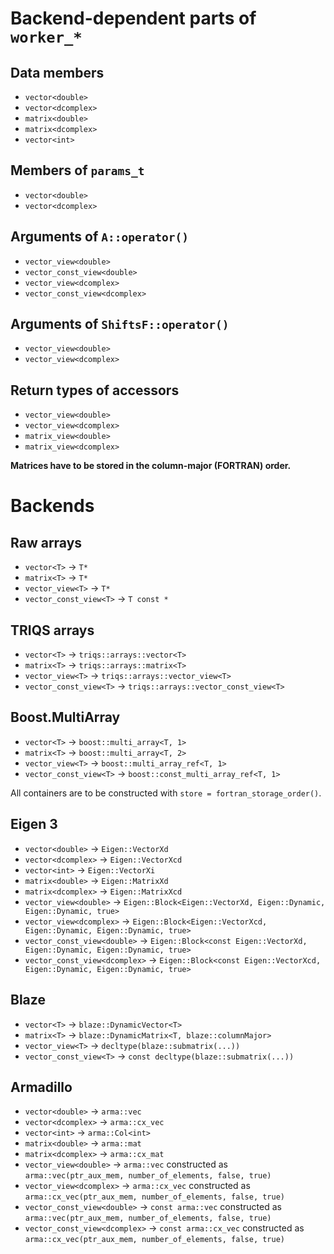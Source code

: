 Backend-dependent parts of `worker_*`
=====================================

Data members
------------

  * `vector<double>`
  * `vector<dcomplex>`
  * `matrix<double>`
  * `matrix<dcomplex>`
  * `vector<int>`

Members of `params_t`
---------------------

  * `vector<double>`
  * `vector<dcomplex>`

Arguments of `A::operator()`
----------------------------

  * `vector_view<double>`
  * `vector_const_view<double>`
  * `vector_view<dcomplex>`
  * `vector_const_view<dcomplex>`

Arguments of `ShiftsF::operator()`
----------------------------------

  * `vector_view<double>`
  * `vector_view<dcomplex>`

Return types of accessors
-------------------------

  * `vector_view<double>`
  * `vector_view<dcomplex>`
  * `matrix_view<double>`
  * `matrix_view<dcomplex>`

**Matrices have to be stored in the column-major (FORTRAN) order.**

Backends
========

Raw arrays
----------

  * `vector<T>` -> `T*`
  * `matrix<T>` -> `T*`
  * `vector_view<T>` -> `T*`
  * `vector_const_view<T>` -> `T const *`

TRIQS arrays
------------

  * `vector<T>` -> `triqs::arrays::vector<T>`
  * `matrix<T>` -> `triqs::arrays::matrix<T>`
  * `vector_view<T>` -> `triqs::arrays::vector_view<T>`
  * `vector_const_view<T>` -> `triqs::arrays::vector_const_view<T>`

Boost.MultiArray
----------------

  * `vector<T>` -> `boost::multi_array<T, 1>`
  * `matrix<T>` -> `boost::multi_array<T, 2>`
  * `vector_view<T>` -> `boost::multi_array_ref<T, 1>`
  * `vector_const_view<T>` -> `boost::const_multi_array_ref<T, 1>`

All containers are to be constructed with `store = fortran_storage_order()`.

Eigen 3
-------

  * `vector<double>` -> `Eigen::VectorXd`
  * `vector<dcomplex>` -> `Eigen::VectorXcd`
  * `vector<int>` -> `Eigen::VectorXi`
  * `matrix<double>` -> `Eigen::MatrixXd`
  * `matrix<dcomplex>` -> `Eigen::MatrixXcd`
  * `vector_view<double>` -> `Eigen::Block<Eigen::VectorXd, Eigen::Dynamic, Eigen::Dynamic, true>`
  * `vector_view<dcomplex>` -> `Eigen::Block<Eigen::VectorXcd, Eigen::Dynamic, Eigen::Dynamic, true>`
  * `vector_const_view<double>` -> `Eigen::Block<const Eigen::VectorXd, Eigen::Dynamic, Eigen::Dynamic, true>`
  * `vector_const_view<dcomplex>` -> `Eigen::Block<const Eigen::VectorXcd, Eigen::Dynamic, Eigen::Dynamic, true>`

Blaze
-----

  * `vector<T>` -> `blaze::DynamicVector<T>`
  * `matrix<T>` -> `blaze::DynamicMatrix<T, blaze::columnMajor>`
  * `vector_view<T>` -> `decltype(blaze::submatrix(...))`
  * `vector_const_view<T>` -> `const decltype(blaze::submatrix(...))`

Armadillo
---------

  * `vector<double>` -> `arma::vec`
  * `vector<dcomplex>` -> `arma::cx_vec`
  * `vector<int>` -> `arma::Col<int>`
  * `matrix<double>` -> `arma::mat`
  * `matrix<dcomplex>` -> `arma::cx_mat`
  * `vector_view<double>` -> `arma::vec` constructed as `arma::vec(ptr_aux_mem, number_of_elements, false, true)`
  * `vector_view<dcomplex>` -> `arma::cx_vec` constructed as `arma::cx_vec(ptr_aux_mem, number_of_elements, false, true)`
  * `vector_const_view<double>` -> `const arma::vec` constructed as `arma::vec(ptr_aux_mem, number_of_elements, false, true)`
  * `vector_const_view<dcomplex>` -> `const arma::cx_vec` constructed as `arma::cx_vec(ptr_aux_mem, number_of_elements, false, true)`
